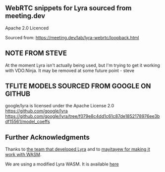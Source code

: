 ## WebRTC snippets for Lyra sourced from meeting.dev

Apache 2.0 Licenced

Sourced from: https://meeting.dev/lab/lyra-webrtc/loopback.html


## NOTE FROM STEVE
 At the moment Lyra isn't actually being used, but I'm trying to get it working with VDO.Ninja. It may be removed at some future point - steve

## TFLITE MODELS SOURCED FROM GOOGLE ON GITHUB

google/lyra is licensed under the
Apache License 2.0
https://github.com/google/lyra
https://github.com/google/lyra/tree/f079e8c4dd1c61c87de1852178976ee3bdf15561/model_coeffs


## Further Acknowledgments 

Thanks to [the team that developed Lyra](https://ai.googleblog.com/2021/02/lyra-new-very-low-bitrate-codec-for.html) and to [mayitayew for making it work with WASM](https://github.com/mayitayew/soundstream-wasm).

We are using a modified Lyra WASM. It is available [here](https://github.com/Flash-Meeting/lyra-wasm)


